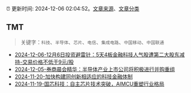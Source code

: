 :alarm_clock: 更新时间: 2024-12-06 02:04:52。[文章来源](/README.md)、[文章分类](/TAGS.md)

## TMT


> 关键字：`科技`、`半导体`、`芯片`、`电信`、`集成电路`、`中国移动`、`中国联通`



- [2024-12-06-12月6日投资避雷针：5天4板金融科技人气股遭第二大股东减持-交易价格不低于9元/股](https://www.cls.cn/detail/1880733) 
- [2024-12-05-券商晨会精华：半导体产业上市公司将积极进行并购重组](https://www.cls.cn/detail/1879443) 
- [2024-11-20-加快构建同创新相适应的科技金融体制](https://xueqiu.com/9193403816/313561745) 
- [2024-11-19-国芯科技：自主芯片技术突破，AIMCU重塑行业格局](https://xueqiu.com/8151841495/313402043) 

